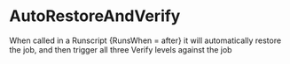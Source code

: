 # AutoRestoreAndVerify
When called in a Runscript {RunsWhen = after} it will automatically restore the job, and then trigger all three Verify levels against the job
